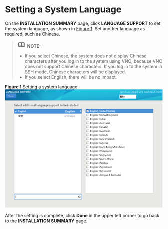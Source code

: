 # Setting a System Language<a name="EN-US_TOPIC_0229291282"></a>

On the  **INSTALLATION SUMMARY**  page, click  **LANGUAGE SUPPORT**  to set the system language, as shown in  [Figure 1](#en-us_topic_0186390098_en-us_topic_0122145772_fig187301927172619). Set another language as required, such as Chinese.

>![](public_sys-resources/icon-note.gif) **NOTE:**   
>-   If you select Chinese, the system does not display Chinese characters after you log in to the system using VNC, because VNC does not support Chinese characters. If you log in to the system in SSH mode, Chinese characters will be displayed.  
>-   If you select English, there will be no impact.  

**Figure  1**  Setting a system language<a name="en-us_topic_0186390098_en-us_topic_0122145772_fig187301927172619"></a>  
![](figures/setting-a-system-language.png "setting-a-system-language")

After the setting is complete, click  **Done**  in the upper left corner to go back to the  **INSTALLATION SUMMARY**  page.


